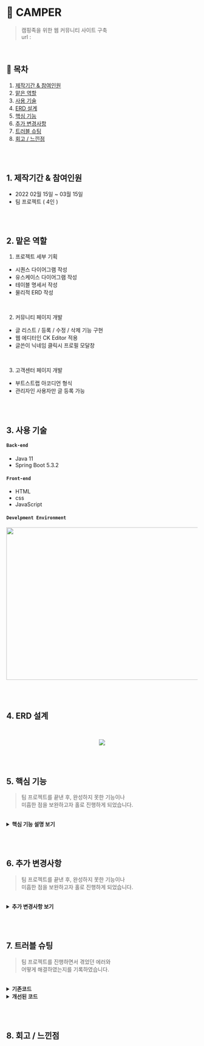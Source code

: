 # :pushpin: CAMPER
> 캠핑족을 위한 웹 커뮤니티 사이트 구축  
> url : 

</br>

## :bookmark: 목차
1. [제작기간 & 참여인원](#1-제작기간--참여인원)
2. [맡은 역할](#2-맡은-역할)
3. [사용 기술](#3-사용-기술)
4. [ERD 설계](#4-ERD-설계)
5. [핵심 기능](#5-핵심-기능)
6. [추가 변경사항](#6-추가-변경사항)
7. [트러블 슈팅](#7-트러블-슈팅)
8. [회고 / 느낀점](#8-회고--느낀점)

</br></br>

## 1. 제작기간 & 참여인원
- 2022 02월 15일 ~ 03월 15일
- 팀 프로젝트 ( 4인 )

</br></br>

## 2. 맡은 역할
1. 프로젝트 세부 기획
  - 시퀀스 다이어그램 작성
  - 유스케이스 다이어그램 작성
  - 테이블 명세서 작성
  - 물리적 ERD 작성

</br>

2. 커뮤니티 페이지 개발
  - 글 리스트 / 등록 / 수정 / 삭제 기능 구현
  - 웹 에디터인 CK Editor 적용 
  - 글쓴이 닉네임 클릭시 프로필 모달창

</br>

3. 고객센터 페이지 개발
  - 부트스트랩 아코디언 형식
  - 관리자인 사용자만 글 등록 가능

</br></br>

## 3. 사용 기술
#### `Back-end`
  - Java 11
  - Spring Boot 5.3.2

#### `Front-end`
  - HTML
  - css
  - JavaScript

#### `Develpment Environment`
<p align="center">
<img src="https://user-images.githubusercontent.com/107043926/173319952-bf310141-537e-4820-88dc-05bb27d17615.png"
     width="1000" height="400">
</p>

</br></br>

## 4. ERD 설계
<br/>
<p align="center">
<img src="https://user-images.githubusercontent.com/107043926/173349847-2f931a2d-9fdb-49c1-907f-73e442e0a997.png">
</p>

</br></br>

## 5. 핵심 기능
> 팀 프로젝트를 끝낸 후, 완성하지 못한 기능이나  
> 미흡한 점을 보완하고자 홀로 진행하게 되었습니다.

</br>

<details>
<summary><b>핵심 기능 설명 보기</b></summary>
<div markdown="1">
  
<div>
</details>
  
</br></br>


## 6. 추가 변경사항
> 팀 프로젝트를 끝낸 후, 완성하지 못한 기능이나  
> 미흡한 점을 보완하고자 홀로 진행하게 되었습니다.

</br>

<details>
<summary><b>추가 변경사항 보기</b></summary>
<div markdown="1">

### 6-1 커뮤니티 게시판 MyBatis 프레임워크로 변경
  SQL문이 프로그래밍 소스 코드로부터 완전히 분리되어 아래 3가지 기능이 향상되므로  
  변경이 필수라고 생각했고 추가 진행사항으로 결정하고 실행에 옮겼습니다.
  - 코드의 간결성
  - 유지보수성 향상
  - 이식성 향상
  
  </br>
  
  기존 프로젝트의 디렉터리구조를 Mybatis를 적용시켜 아래와 같은 디렉터리 구조로 만들었습니다.
  
  </br>
  
  <p align="center">
  <img src="https://user-images.githubusercontent.com/107043926/173869875-78432eca-94d9-4c96-88d4-de3a37f387d8.png">
  </p>
  
  </br>
  
  <p align="center">
  <img src="https://user-images.githubusercontent.com/107043926/173869968-3ba6bafc-bd90-4927-b508-43c9d492c635.png">
  </p>
    
  </br>
  
  Mybatis 프레임워크를 적용하기 위해서는 4개의 파일을 작성하고 Controller을 수정했습니다.
  <details>
  <summary><b>Mapper.xml 코드확인</b></summary>
  <div markdown="1">
    
    ~~~xml
    /**
    * CommMapper.xml
    */
    <?xml version="1.0" encoding="UTF-8"?>
    <!DOCTYPE mapper 
    PUBLIC "-//mybatis.org//DTD Mapper 3.0//EN" "http://mybatis.org/dtd/mybatis-3-mapper.dtd">
    <mapper namespace="com.camper.mapper.CommMapper">
        <!-- 게시판 Mapper.xml -->

        <!-- 커뮤니티 메인페이지 3개 List -->
        <select id="boardMain" parameterType="com.camper.model.BoardTO" resultType="com.camper.model.BoardTO">
            SELECT pseq
                    , title
                    , nick
                    , type
                    , date_format( wdate, '%y-%m-%d' ) wdate
            FROM p_table
            WHERE type="#{type}"
            ORDER BY pseq desc limit 0,5
        </select>


        <!-- 커뮤니티 캠핑로그 List -->
        <select id="camplogList" parameterType="com.camper.model.BoardTO" resultType="com.camper.model.BoardTO">
            SELECT pseq
                    , title
                    , nick
                    , type
                    , date_format( wdate, '%y-%m-%d' ) wdate
            FROM p_table
            WHERE type="l"
            ORDER BY pseq desc


        <!-- 커뮤니티 캠핑꿀팁 List -->
        <select id="camplogList" parameterType="com.camper.model.BoardTO" resultType="com.camper.model.BoardTO">
            SELECT pseq
                    , title
                    , nick
                    , type
                    , date_format( wdate, '%y-%m-%d' ) wdate
            FROM p_table
            WHERE type="t"
            ORDER BY pseq desc
        </select>


        <!-- 커뮤니티 캠핑가자 List -->
        <select id="camplogList" parameterType="com.camper.model.BoardTO" resultType="com.camper.model.BoardTO">
            SELECT pseq
                    , title
                    , nick
                    , type
                    , date_format( wdate, '%y-%m-%d' ) wdate
            FROM p_table
            WHERE type="g"
            ORDER BY pseq desc


        <!-- 커뮤니티 게시물 보기 -->
        <select id="viewBoard" pparameterType="com.camper.model.BoardTO">
            SELECT title
                    , nick
                    , date_format( wdate, '%y-%m-%d' ) wdate
                    , content
                    , type 
            FROM p_table 
            WHERE pseq = #{pseq}
        </select>   


        <!-- 커뮤니티 게시물 등록 -->
        <insert id="writeBoard" parameterType="com.camper.model.BoardTO">
            INSERT INTO p_table 
            VALUES( 0, #{title}, #{nick}, #{pwd}, #{content}, #{type}, now(), #{heart}, #{preply} )


        <!-- 커뮤니티 게시물 삭제 -->
        <delete id="deleteBoard" parameterType="com.camper.model.BoardTO">
            DELETE FROM p_table 
            WHERE pseq = #{pseq} AND pwd = #{pwd}
        </delete>


        <!-- 게시물 수정 -->
        <update id="modifyBoard" parameterType="com.camper.model.BoardTO">
            UPDATE p_table SET title = #{title}, content = #{content} 
            WHERE pseq = #{pseq}
        </update>


        <!-- 공지사항 List -->
        <select id="noticeList" parameterType="com.camper.model.BoardTO" resultType="com.camper.model.BoardTO">
            SELECT nseq
                    , title
                    , nick
                    , type
                    , date_format( wdate, '%y-%m-%d' ) wdate 
            FROM n_board 
            WHERE type = 'n'
            ORDER BY nseq desc
        </select>


        <!-- 공지사항 게시물 보기 -->
        <select id="noticeView" parameterType="com.camper.model.BoardTO">
            SELECT title
                    , nick
                    , date_format( wdate, '%y-%m-%d' ) wdate
                    , content
                    , type
            FROM n_board 
            WHERE nseq = #{nseq}
        </select>  


        <!-- FAQ List -->
        <select id="faqList" parameterType="com.camper.model.NboardTO" resultType="com.camper.model.NboardTO">
            SELECT nseq
                    , title
                    , nick
                    , content
                    , date_format(wdate, '%Y-%m-%d' ) wdate
            FROM n_board 
            WHERE type = 'f' 
            ORDER BY nseq desc
        </select>
          </mapper>
    
    ~~~
    </div>
  </details>

  
#### 6-2 구현하지 못했던 게시물 검색 기능
  프로젝트 구현 당시 다른 팀원이 검색기능을 구현 못했지만, 검색기능은 게시판 있어서  
  필수인 기능이라고 생각했고 추가 진행사항으로 결정하고 실행에 옮겼습니다.
  
  </br>
  
#### 6-3 서버 구축 및 배포
  

<div>
</details>
  
</br></br>

## 7. 트러블 슈팅
> 팀 프로젝트를 진행하면서 겪었던 에러와  
> 어떻게 해결하였는지를 기록하였습니다.

</br>

<details>
<summary><b>기존코드</b></summary>
<div markdown="1">
</div>
</details>

<details>
<summary><b>개선된 코드</b></summary>
<div markdown="1">
</div>
</details>

</br></br>

## 8. 회고 / 느낀점

</br></br>

